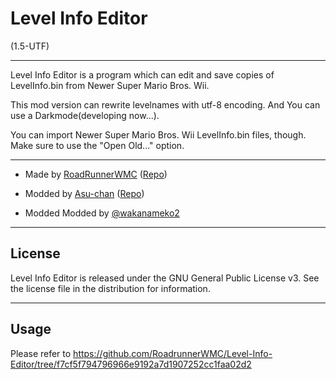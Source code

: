 # Level Info Editor
(1.5-UTF)

----------------------------------------------------------------

Level Info Editor is a program which can edit and save copies of LevelInfo.bin from Newer Super Mario Bros. Wii.

This mod version can rewrite levelnames with utf-8 encoding. And You can use a Darkmode(developing now...).

You can import Newer Super Mario Bros. Wii LevelInfo.bin files, though. Make sure to use the "Open Old..." option.

----------------------------------------------------------------

* Made by [RoadRunnerWMC](https://github.com/RoadrunnerWMC) ([Repo](https://github.com/RoadrunnerWMC/Level-Info-Editor))

* Modded by [Asu-chan](https://github.com/Asu-chan) ([Repo](https://github.com/Asu-chan/NSMBWThePranksterComets/tree/clang-no-translations/Tools/Level%20Info%20Editor))

* Modded Modded by [@wakanameko2](https://github.com/wakanameko)

----------------------------------------------------------------

## License

Level Info Editor is released under the GNU General Public License v3.
See the license file in the distribution for information.

----------------------------------------------------------------

## Usage

Please refer to https://github.com/RoadrunnerWMC/Level-Info-Editor/tree/f7cf5f794796966e9192a7d1907252cc1faa02d2